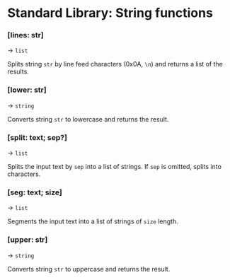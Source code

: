# Standard Library: String functions

### [lines: str]
&rarr; `list`

Splits string `str` by line feed characters (0x0A, `\n`) and returns a list of the results.

### [lower: str]
&rarr; `string`

Converts string `str` to lowercase and returns the result.

### [split: text; sep?]
&rarr; `list`

Splits the input text by `sep` into a list of strings. If `sep` is omitted, splits into characters.

### [seg: text; size]
&rarr; `list`

Segments the input text into a list of strings of `size` length.

### [upper: str]
&rarr; `string`

Converts string `str` to uppercase and returns the result.